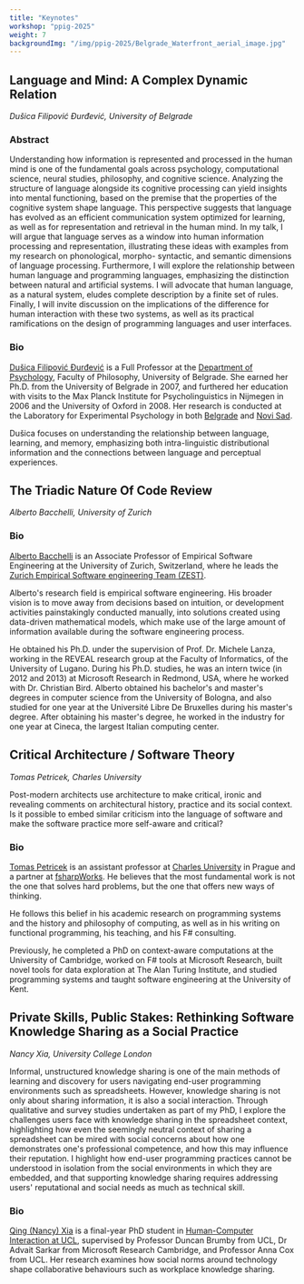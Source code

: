 ```yaml
---
title: "Keynotes"
workshop: "ppig-2025"
weight: 7
backgroundImg: "/img/ppig-2025/Belgrade_Waterfront_aerial_image.jpg"
---
```


## Language and Mind: A Complex Dynamic Relation

_Dušica Filipović Đurđević, University of Belgrade_

### Abstract

Understanding how information is represented and processed in the human mind is one of the fundamental goals across psychology, computational science, neural studies, philosophy, and cognitive science. Analyzing the structure of language alongside its cognitive processing can yield insights into mental functioning, based on the premise that the properties of the cognitive system shape language. This perspective suggests that language has evolved as an efficient communication system optimized for learning, as well as for representation and retrieval in the human mind. In my talk, I will argue that language serves as a window into human information processing and representation, illustrating these ideas with examples from my research on phonological, morpho- syntactic, and semantic dimensions of language processing. Furthermore, I will explore the relationship between human language and programming languages, emphasizing the distinction between natural and artificial systems. I will advocate that human language, as a natural system, eludes complete description by a finite set of rules. Finally, I will invite discussion on the implications of the difference for human interaction with these two systems, as well as its practical ramifications on the design of programming languages and user interfaces.

### Bio

[Dušica Filipović Đurđević](https://dusicafilipovicdurdevic.net/) is a Full Professor at the [Department of Psychology](https://www.f.bg.ac.rs/en2), Faculty of Philosophy, University of Belgrade. She earned her Ph.D. from the University of Belgrade in 2007, and furthered her education with visits to the Max Planck Institute for Psycholinguistics in Nijmegen in 2006 and the University of Oxford in 2008. Her research is conducted at the Laboratory for Experimental Psychology in both [Belgrade](http://lep.rs/en/) and [Novi Sad](http://lepns.ff.uns.ac.rs/?lang=en).

Dušica focuses on understanding the relationship between language, learning, and memory, emphasizing both intra-linguistic distributional information and the connections between language and perceptual experiences.

## The Triadic Nature Of Code Review

_Alberto Bacchelli, University of Zurich_

### Bio

[Alberto Bacchelli](https://sback.it/) is an Associate Professor of Empirical Software Engineering at the University of Zurich, Switzerland, where he leads the [Zurich Empirical Software engineering Team (ZEST)](http://www.ifi.uzh.ch/en/zest.html).

Alberto's research field is empirical software engineering. His broader vision is to move away from decisions based on intuition, or development activities painstakingly conducted manually, into solutions created using data-driven mathematical models, which make use of the large amount of information available during the software engineering process.

He obtained his Ph.D. under the supervision of Prof. Dr. Michele Lanza, working in the REVEAL research group at the Faculty of Informatics, of the University of Lugano. During his Ph.D. studies, he was an intern twice (in 2012 and 2013) at Microsoft Research in Redmond, USA, where he worked with Dr. Christian Bird. Alberto obtained his bachelor's and master's degrees in computer science from the University of Bologna, and also studied for one year at the Université Libre De Bruxelles during his master's degree. After obtaining his master's degree, he worked in the industry for one year at Cineca, the largest Italian computing center.

## Critical Architecture / Software Theory

_Tomas Petricek, Charles University_

Post-modern architects use architecture to make critical, ironic and revealing comments on architectural history, practice and its social context. Is it possible to embed similar criticism into the language of software and make the software practice more self-aware and critical?

### Bio

[Tomas Petricek](https://tomasp.net/) is an assistant professor at [Charles University](https://d3s.mff.cuni.cz/) in Prague and a partner at [fsharpWorks](https://fsharpworks.com/). He believes that the most fundamental work is not the one that solves hard problems, but the one that offers new ways of thinking.

He follows this belief in his academic research on programming systems and the history and philosophy of computing, as well as in his writing on functional programming, his teaching, and his F# consulting.

Previously, he completed a PhD on context-aware computations at the University of Cambridge, worked on F# tools at Microsoft Research, built novel tools for data exploration at The Alan Turing Institute, and studied programming systems and taught software engineering at the University of Kent.

## Private Skills, Public Stakes: Rethinking Software Knowledge Sharing as a Social Practice

_Nancy Xia, University College London_

Informal, unstructured knowledge sharing is one of the main methods of learning and discovery for users navigating end-user programming environments such as spreadsheets. However, knowledge sharing is not only about sharing information, it is also a social interaction. Through qualitative and survey studies undertaken as part of my PhD, I explore the challenges users face with knowledge sharing in the spreadsheet context, highlighting how even the seemingly neutral context of sharing a spreadsheet can be mired with social concerns about how one demonstrates one's professional competence, and how this may influence their reputation. I highlight how end-user programming practices cannot be understood in isolation from the social environments in which they are embedded, and that supporting knowledge sharing requires addressing users' reputational and social needs as much as technical skill.

### Bio

[Qing (Nancy) Xia](https://profiles.ucl.ac.uk/90626-nancy-xia) is a final-year PhD student in [Human-Computer Interaction at UCL](https://www.ucl.ac.uk/uclic), supervised by Professor Duncan Brumby from UCL, Dr Advait Sarkar from Microsoft Research Cambridge, and Professor Anna Cox from UCL. Her research examines how social norms around technology shape collaborative behaviours such as workplace knowledge sharing.
